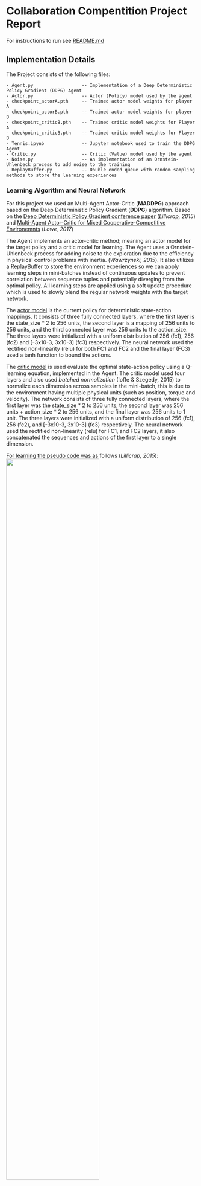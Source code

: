 # Collaboration Compentition Project Report

For instructions to run see [README.md](./README.md)

## Implementation Details

The Project consists of the following files:

    - Agent.py                  -- Implementation of a Deep Deterministic Policy Gradient (DDPG) Agent
    - Actor.py                  -- Actor (Policy) model used by the agent
    - checkpoint_actorA.pth     -- Trained actor model weights for player A
    - checkpoint_actorB.pth     -- Trained actor model weights for player B
    - checkpoint_criticB.pth    -- Trained critic model weights for Player A
    - checkpoint_criticB.pth    -- Trained critic model weights for Player B
    - Tennis.ipynb              -- Jupyter notebook used to train the DDPG Agent  
    - Critic.py                 -- Critic (Value) model used by the agent 
    - Noise.py                  -- An implementation of an Ornstein-Uhlenbeck process to add noise to the training
    - ReplayBuffer.py           -- Double ended queue with random sampling methods to store the learning experiences

### Learning Algorithm and Neural Network

For this project we used an Multi-Agent Actor-Critic (**MADDPG**) approach based on the Deep Deterministic Policy Gradient (**DDPG**) algorithm. Based on the [Deep Deterministic Policy Gradient conference paper](https://arxiv.org/pdf/1509.02971.pdf) (*Lillicrap, 2015*) and [Multi-Agent Actor-Critic for Mixed Cooperative-Competitive Environemnts](https://papers.nips.cc/paper/2017/file/68a9750337a418a86fe06c1991a1d64c-Paper.pdf) (*Lowe, 2017*)

The Agent implements an actor-critic method; meaning an actor model for the target policy and a critic model for learning. The Agent uses a Ornstein-Uhlenbeck process for adding noise to the exploration due to the efficiency in physical control problems with inertia. (*Wawrzynski, 2015*). It also utilizes a ReplayBuffer to store the environment experiences so we can apply learning steps in mini-batches instead of continuous updates to prevent correlation between sequence tuples and potentially diverging from the optimal policy. All learning steps are applied using a soft update procedure which is used to slowly blend the regular network weights with the target network.


The [actor model](./Actor.py) is the current policy for deterministic state-action mappings. It consists of three fully connected layers, where the first layer is the state_size * 2 to 256 units, the second layer is a mapping of 256 units to 256 units, and the third connected layer was 256 units to the action_size. The three layers were initialized with a uniform distribution of 256 (fc1), 256 (fc2) and [-3x10-3, 3x10-3] (fc3) respectively. The neural network used the rectified non-linearity (relu) for both FC1 and FC2 and the final layer (FC3) used a tanh function to bound the actions.


The [critic model](./Critic.py) is used evaluate the optimal state-action policy using a Q-learning equation, implemented in the Agent. The critic model used four layers and also used *batched normalization* (Ioffe & Szegedy, 2015) to normalize each dimension across samples in the mini-batch, this is due to the environment having multiple physical units (such as position, torque and velocity). The network consists of three fully connected layers, where the first layer was the state_size * 2 to 256 units, the second layer was 256 units + action_size * 2 to 256 units,  and the final layer was 256 units to 1 unit. The three layers were initialized with a uniform distribution of 256 (fc1), 256 (fc2), and [-3x10-3, 3x10-3] (fc3) respectively. The neural network used the rectified non-linearity (relu) for FC1, and FC2 layers, it also concatenated the sequences and actions of the first layer to a single dimension.

For learning the pseudo code was as follows (*Lillicrap, 2015*):
<img src="images/DDGP_Algorithm.png" width="70%" />

Our implementation used two of the above defined agents with a shared replay buffer based on the Multi-Agent Decentralized Actor (Lowe, 2017):
<img src="images/multi-agent_fig1.PNG" width="50%" />


The implementation of the pseudo code in the [Tennis.ipynb](./Continuous_Control.ipynb) starts by initializing two agents.

```python
memory = ReplayBuffer(action_size, seed=0)                                 # Shared memory buffer
agentA = Agent(state_size, action_size, memory, 0)                         # instance of first agent
agentB = Agent(state_size, action_size, memory, 1)                         # instance of second agent
```

The agent then initializes the actor and critic networks as defined above, as well as a single shared ReplayBuffer.
We then set up a iterative loop of a maximum of 5000 episodes and initialize a deque of 100 samples (The solved condition is if the mean score of the last 100 episodes were greater than 0.5). 

For each episode it will reset the environment, obtain the initial state and begin interacting for with the Tennis environment. For every timestep t, the both agents get the associated action given the state, applying noise to each action while it is learning. They then takes the given actions and each applies it to the environment, retrieving the next states, actions values and if the environment is done. It then applies the step function to the agents for performing the soft updates. First it updates the shared replay buffer with the experience and then if the number of runs matches the batch update, it will pull a random sampling from the replay buffer, apply the actions, states to the actor and critic networks and then apply experience as a soft update to both models.
```python
actionA = agentA.get_action(states, add_noise=True)                 # Get the agent action, add noise to improve learning
actionB = agentB.get_action(states, add_noise=True)                 # Get the agent action, add noise to improve learning
actions = np.concatenate((actionA, actionB), axis=0).flatten()      # Combine agent actions
env_info = env.step(actions)[brain_name]                            # send all actions to tne environment

next_states = np.reshape(env_info.vector_observations, (1, -1))     # get next state per agent
rewards = env_info.rewards                                          # get reward for per agent
dones = env_info.local_done                                         # see if episode finished
agentA.step(states, actions, rewards[0], next_states, dones[0], t)  # Train the agent
agentB.step(states, actions, rewards[1], next_states, dones[1], t)  # Train the agent
```

If the environment is solved then it will exit the loop and save the target actor and critic models for both agents and plot the rewards over time.

### Hyper Parameters

|Parameter| Value|
--- | --- |
Epsilon start | 1.0 |
Epsilon Discount Factor | 0.99 |
Noise Discount Factor | 1e-6 |
Soft Update Rate Actor | 1e-3 |
Soft Update Rate Critic | 1e-3 |
Interpolation param (τ) | 1e-3 |

### ReplayBuffer Hyper Parameters

|Parameter| Value|
--- | --- |
Replay buffer size | 1e6 |
Batch size | 128 |

### Noise Hyper Parameters

|Parameter| Value|
--- | --- |
θ | 0.15 |
σ | 0.2 |

## Plot

 The figure below is the plot of the rewards over runs during the training episodes

<img src="images/table-tennis.PNG"/>

> * [Episode 100]	Average Score (Last 100 episodes): 0.0250
> * ...
> * [Episode 1200]	Average Score (Last 100 episodes): 0.1959
> * ...
> * [Episode 2200]	Average Score (Last 100 episodes): 0.2150
> * [Episode 2300]	Average Score (Last 100 episodes): 0.3880
> * ...
> * [Episode 2828]	Average Score (Last 100 episodes): 0.5150

Solved in 2827 episodes!	Average Score (Last 100 episodes)=0.5150

## Future work

Future improvements could be made by expanding the implementation of the MADDPG algorithm to include the Optional Soccer environment which is more difficult and more agents to deal with, including two goalies and two scoring agents.

Another improvement could be using policy ensemble to keep the policies more robust in case we replace one of our agents with a differently trained one. We could change up the sub-policy at every episode and maintain a different replay buffer per sub-policy.

## References

Lowe, Wu, Mordatch. Multi-Agent Actor-Critic for Mixed Cooperative-Competitive Environments. 31st Conference on Neural Information Processing Systems, 2015.

Wawrzynski, Paweł. Control policy with autocorrelated noise in reinforcement learning for robotics.
International Journal of Machine Learning and Computing, 5:91–95, 2015.

Continuous Control With Deep Reinforcement Learning. Lillicrap, Hunt, Pritzel, Heess, Erez, Tassa, Silver, and Wierstra. eprint arXiv, 2015

Ioffe, Sergey and Szegedy, Christian. Batch normalization: Accelerating deep network training by
reducing internal covariate shift. arXiv preprint arXiv:1502.03167, 2015.
